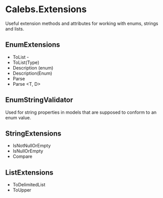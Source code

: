 # Calebs.Extensions
Useful extension methods and attributes for working with enums, strings and lists. 

## EnumExtensions
- ToList<D> - 
- ToList(Type)
- Description (enum)
- Description<ToDesc>(Enum)
- Parse<T>
- Parse <T, D>


## EnumStringValidator
Used for string properties in models that are supposed to conform to an enum value. 

## StringExtensions
- IsNotNullOrEmpty
- IsNullOrEmpty
- Compare

## ListExtensions
- ToDelimitedList
- ToUpper


